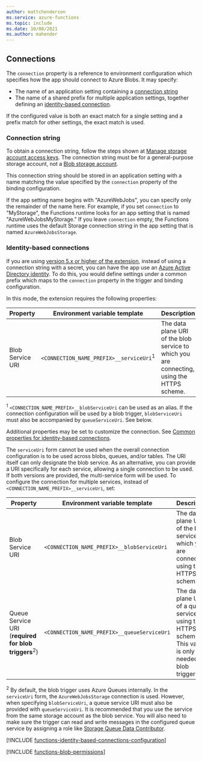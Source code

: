 ```yaml
---
author: mattchenderson
ms.service: azure-functions
ms.topic: include
ms.date: 10/08/2021
ms.author: mahender
---
```


## Connections

The `connection` property is a reference to environment configuration which specifies how the app should connect to Azure Blobs. It may specify:

- The name of an application setting containing a [connection string](#connection-string)
- The name of a shared prefix for multiple application settings, together defining an [identity-based connection](#identity-based-connections).

If the configured value is both an exact match for a single setting and a prefix match for other settings, the exact match is used.

### Connection string

To obtain a connection string, follow the steps shown at [Manage storage account access keys](../articles/storage/common/storage-account-keys-manage.md). The connection string must be for a general-purpose storage account, not a [Blob storage account](../articles/storage/common/storage-account-overview.md#types-of-storage-accounts).

This connection string should be stored in an application setting with a name matching the value specified by the `connection` property of the binding configuration.

If the app setting name begins with "AzureWebJobs", you can specify only the remainder of the name here. For example, if you set `connection` to "MyStorage", the Functions runtime looks for an app setting that is named "AzureWebJobsMyStorage." If you leave `connection` empty, the Functions runtime uses the default Storage connection string in the app setting that is named `AzureWebJobsStorage`.

### Identity-based connections

If you are using [version 5.x or higher of the extension](../articles/azure-functions/functions-bindings-storage-blob.md#storage-extension-5x-and-higher), instead of using a connection string with a secret, you can have the app use an [Azure Active Directory identity](../articles/active-directory/fundamentals/active-directory-whatis.md). To do this, you would define settings under a common prefix which maps to the `connection` property in the trigger and binding configuration.

In this mode, the extension requires the following properties:

| Property                  | Environment variable template                       | Description                                | Example value |
|---------------------------|-----------------------------------------------------|--------------------------------------------|---------|
| Blob Service URI | `<CONNECTION_NAME_PREFIX>__serviceUri`<sup>1</sup>  | The data plane URI of the blob service to which you are connecting, using the HTTPS scheme. | https://<storage_account_name>.blob.core.windows.net |

<sup>1</sup> `<CONNECTION_NAME_PREFIX>__blobServiceUri` can be used as an alias. If the connection configuration will be used by a blob trigger, `blobServiceUri` must also be accompanied by `queueServiceUri`. See below.

Additional properties may be set to customize the connection. See [Common properties for identity-based connections](../articles/azure-functions/functions-reference.md#common-properties-for-identity-based-connections).

The `serviceUri` form  cannot be used when the overall connection configuration is to be used across blobs, queues, and/or tables. The URI itself can only designate the blob service. As an alternative, you can provide a URI specifically for each service, allowing a single connection to be used. If both versions are provided, the multi-service form will be used. To configure the connection for multiple services, instead of `<CONNECTION_NAME_PREFIX>__serviceUri`, set:

| Property                  | Environment variable template                       | Description                                | Example value |
|---------------------------|-----------------------------------------------------|--------------------------------------------|---------|
| Blob Service URI | `<CONNECTION_NAME_PREFIX>__blobServiceUri` | The data plane URI of the blob service to which you are connecting, using the HTTPS scheme. | https://<storage_account_name>.blob.core.windows.net |
| Queue Service URI (**required for blob triggers**<sup>2</sup>)  | `<CONNECTION_NAME_PREFIX>__queueServiceUri` | The data plane URI of a queue service, using the HTTPS scheme. This value is only needed for blob triggers. | https://<storage_account_name>.queue.core.windows.net |

<sup>2</sup> By default, the blob trigger uses Azure Queues internally. In the `serviceUri` form, the `AzureWebJobsStorage` connection is used. However, when specifying `blobServiceUri`, a queue service URI must also be provided with `queueServiceUri`. It is recommended that you use the service from the same storage account as the blob service. You will also need to make sure the trigger can read and write messages in the configured queue service by assigning a role like [Storage Queue Data Contributor](../articles/role-based-access-control/built-in-roles.md#storage-queue-data-contributor). 

[!INCLUDE [functions-identity-based-connections-configuration](./functions-identity-based-connections-configuration.md)]

[!INCLUDE [functions-blob-permissions](./functions-blob-permissions.md)]